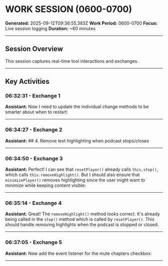 # WORK SESSION (0600-0700)

**Generated:** 2025-09-12T09:36:55.383Z
**Work Period:** 0600-0700
**Focus:** Live session logging
**Duration:** ~60 minutes

---

## Session Overview

This session captures real-time tool interactions and exchanges.

---

## Key Activities

### 06:32:31 - Exchange 1

**Assistant:** Now I need to update the individual change methods to be smarter about when to restart:

---

### 06:34:27 - Exchange 2

**Assistant:** ## 4. Remove text highlighting when podcast stops/closes

---

### 06:34:50 - Exchange 3

**Assistant:** Perfect! I can see that `resetPlayer()` already calls `this.stop()`, which calls `this.removeHighlight()`. But I should also ensure that `minimizePlayer()` removes highlighting since the user might want to minimize while keeping content visible:

---

### 06:35:14 - Exchange 4

**Assistant:** Great! The `removeHighlight()` method looks correct. It's already being called in the `stop()` method which is called by `resetPlayer()`. This should handle removing highlights when the podcast is stopped or closed.

---

### 06:37:05 - Exchange 5

**Assistant:** Now add the event listener for the mute chapters checkbox:

---

